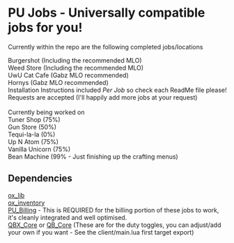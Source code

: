 # PU Jobs - Universally compatible jobs for you!

Currently within the repo are the following completed jobs/locations

Burgershot (Including the recommended MLO) <br>
Weed Store (Including the recommended MLO) <br>
UwU Cat Cafe (Gabz MLO recommended) <br>
Hornys (Gabz MLO recommended) <br>
Installation Instructions included *Per Job* so check each ReadMe file please! <br>
Requests are accepted (I'll happily add more jobs at your request) <br>
<br>
Currently being worked on <br>
Tuner Shop (75%) <br>
Gun Store (50%) <br>
Tequi-la-la (0%) <br>
Up N Atom (75%) <br>
Vanilla Unicorn (75%) <br>
Bean Machine (99% - Just finishing up the crafting menus) <br>
## Dependencies <br>
[ox_lib](https://github.com/overextended/ox_lib) <br>
[ox_inventory](https://github.com/overextended/ox_inventory) <br>
[PU_Billing](https://github.com/paruthepro/pu_billing) - This is REQUIRED for the billing portion of these jobs to work, it's cleanly integrated and well optimised. <br>
[QBX_Core](https://github.com/Qbox-project/qbx_core) or [QB_Core](https://github.com/qbcore-framework/qb-core) (These are for the duty toggles, you can adjust/add your own if you want - See the client/main.lua first target export)
